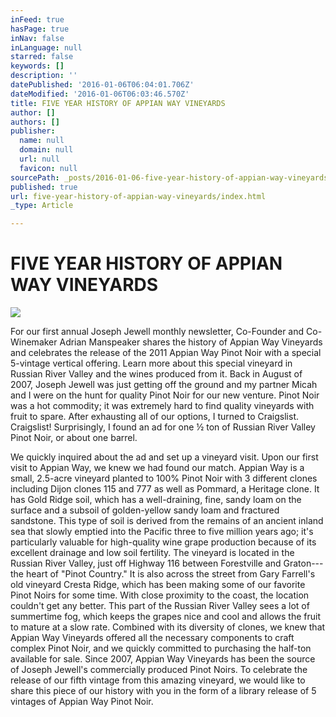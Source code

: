 ```yaml
---
inFeed: true
hasPage: true
inNav: false
inLanguage: null
starred: false
keywords: []
description: ''
datePublished: '2016-01-06T06:04:01.706Z'
dateModified: '2016-01-06T06:03:46.570Z'
title: FIVE YEAR HISTORY OF APPIAN WAY VINEYARDS
author: []
authors: []
publisher:
  name: null
  domain: null
  url: null
  favicon: null
sourcePath: _posts/2016-01-06-five-year-history-of-appian-way-vineyards.md
published: true
url: five-year-history-of-appian-way-vineyards/index.html
_type: Article

---
```

# FIVE YEAR HISTORY OF APPIAN WAY VINEYARDS
![](https://the-grid-user-content.s3-us-west-2.amazonaws.com/33c7a64e-a88d-4a61-bf75-90a5026ad119.jpg)

For our first annual Joseph Jewell monthly newsletter, Co-Founder and Co-Winemaker Adrian Manspeaker shares the history of Appian Way Vineyards and celebrates the release of the 2011 Appian Way Pinot Noir with a special 5-vintage vertical offering. Learn more about this special vineyard in Russian River Valley and the wines produced from it.
Back in August of 2007, Joseph Jewell was just getting off the ground and my partner Micah and I were on the hunt for quality Pinot Noir for our new venture. Pinot Noir was a hot commodity; it was extremely hard to find quality vineyards with fruit to spare. After exhausting all of our options, I turned to Craigslist. Craigslist! Surprisingly, I found an ad for one ½ ton of Russian River Valley Pinot Noir, or about one barrel. 

We quickly inquired about the ad and set up a vineyard visit. Upon our first visit to Appian Way, we knew we had found our match.
Appian Way is a small, 2.5-acre vineyard planted to 100% Pinot Noir with 3 different clones including Dijon clones 115 and 777 as well as Pommard, a Heritage clone. It has Gold Ridge soil, which has a well-draining, fine, sandy loam on the surface and a subsoil of golden-yellow sandy loam and fractured sandstone. This type of soil is derived from the remains of an ancient inland sea that slowly emptied into the Pacific three to five million years ago; it's particularly valuable for high-quality wine grape production because of its excellent drainage and low soil fertility.
The vineyard is located in the Russian River Valley, just off Highway 116 between Forestville and Graton---the heart of "Pinot Country." It is also across the street from Gary Farrell's old vineyard Cresta Ridge, which has been making some of our favorite Pinot Noirs for some time. With close proximity to the coast, the location couldn't get any better. This part of the Russian River Valley sees a lot of summertime fog, which keeps the grapes nice and cool and allows the fruit to mature at a slow rate. Combined with its diversity of clones, we knew that Appian Way Vineyards offered all the necessary components to craft complex Pinot Noir, and we quickly committed to purchasing the half-ton available for sale.
Since 2007, Appian Way Vineyards has been the source of Joseph Jewell's commercially produced Pinot Noirs. To celebrate the release of our fifth vintage from this amazing vineyard, we would like to share this piece of our history with you in the form of a library release of 5 vintages of Appian Way Pinot Noir.